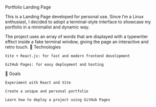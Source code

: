 Portfolio Landing Page

This is a Landing Page developed for personal use. Since I’m a Linux enthusiast, I decided to adopt a terminal-style interface to showcase my portfolio in a minimalist and dynamic way.

The project uses an array of words that are displayed with a typewriter effect inside a fake terminal window, giving the page an interactive and retro touch.
🚀 Technologies

    Vite + React.js: for fast and modern frontend development

    GitHub Pages: for easy deployment and hosting

🎯 Goals

    Experiment with React and Vite

    Create a unique and personal portfolio

    Learn how to deploy a project using GitHub Pages
